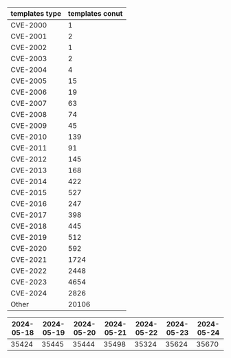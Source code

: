 | templates type | templates conut | 
| --- | --- | 
| CVE-2000 | 1 |
| CVE-2001 | 2 |
| CVE-2002 | 1 |
| CVE-2003 | 2 |
| CVE-2004 | 4 |
| CVE-2005 | 15 |
| CVE-2006 | 19 |
| CVE-2007 | 63 |
| CVE-2008 | 74 |
| CVE-2009 | 45 |
| CVE-2010 | 139 |
| CVE-2011 | 91 |
| CVE-2012 | 145 |
| CVE-2013 | 168 |
| CVE-2014 | 422 |
| CVE-2015 | 527 |
| CVE-2016 | 247 |
| CVE-2017 | 398 |
| CVE-2018 | 445 |
| CVE-2019 | 512 |
| CVE-2020 | 592 |
| CVE-2021 | 1724 |
| CVE-2022 | 2448 |
| CVE-2023 | 4654 |
| CVE-2024 | 2826 |
| Other | 20106 |


|2024-05-18 | 2024-05-19 | 2024-05-20 | 2024-05-21 | 2024-05-22 | 2024-05-23 | 2024-05-24|
|--- | ------ | ------ | ------ | ------ | ------ | ---|
|35424 | 35445 | 35444 | 35498 | 35324 | 35624 | 35670|
